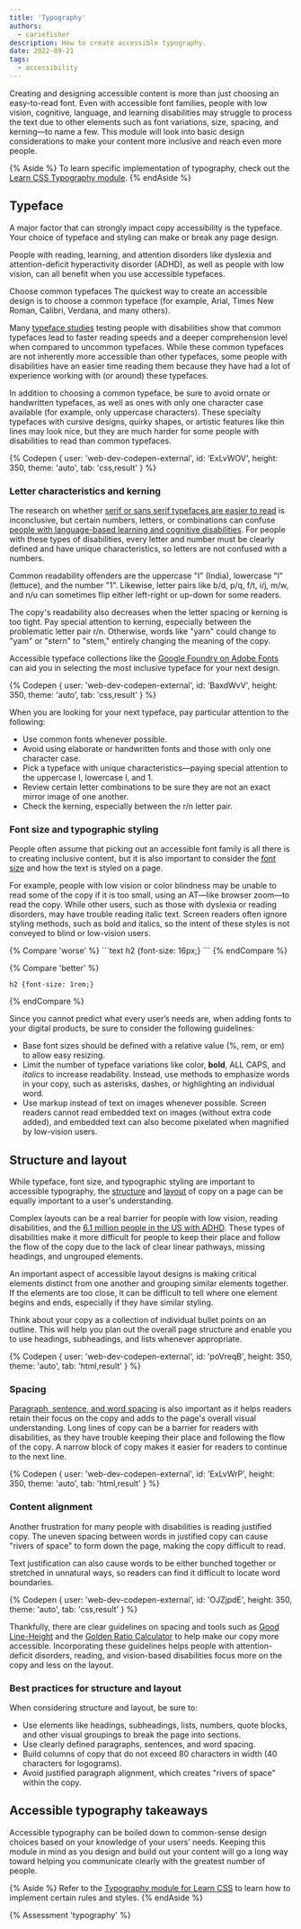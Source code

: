 ```yaml
---
title: 'Typography'
authors:
  - cariefisher
description: How to create accessible typography.
date: 2022-09-21
tags:
  - accessibility
---
```


Creating and designing accessible content is more than just choosing an
easy-to-read font. Even with accessible font families, people with low vision,
cognitive, language, and learning disabilities may struggle to process the text
due to other elements such as font variations, size, spacing, and kerning—to
name a few. This module will look into basic design considerations to make
your content more inclusive and reach even more people.

{% Aside %}
To learn specific implementation of typography, check out the
[Learn CSS Typography module](/learn/design/typography/).
{% endAside %}

## Typeface

A major factor that can strongly impact copy accessibility is the typeface. Your choice of typeface and styling can make or break any page design.

People with reading, learning, and attention disorders like dyslexia and attention-deficit hyperactivity disorder (ADHD), as well as people with low vision, can all benefit when you use accessible typefaces. 

Choose common typefaces
The quickest way to create an accessible design is to choose a common typeface (for example, Arial, Times New Roman, Calibri, Verdana, and many others).

Many [typeface studies](http://dyslexiahelp.umich.edu/sites/default/files/good_fonts_for_dyslexia_study.pdf) testing people with disabilities show that common typefaces lead to faster reading speeds and a deeper comprehension level when compared to uncommon typefaces. While these common typefaces are not inherently more accessible than other typefaces, some people with disabilities have an easier time reading them because they have had a lot of experience working with (or around) these typefaces. 

In addition to choosing a common typeface, be sure to avoid ornate or handwritten typefaces, as well as ones with only one character case available (for example, only uppercase characters). These specialty typefaces with cursive designs, quirky shapes, or artistic features like thin lines may look nice, but they are much harder for some people with disabilities to read than common typefaces. 

{% Codepen {
 user: 'web-dev-codepen-external',
 id: 'ExLvWOV',
 height: 350,
 theme: 'auto',
 tab: 'css,result'
} %}

### Letter characteristics and kerning

The research on whether [serif or sans serif typefaces are easier to
read](https://www.ncbi.nlm.nih.gov/pmc/articles/PMC4612630/) is inconclusive,
but certain numbers, letters, or combinations can confuse
[people with language-based learning and cognitive disabilities](https://www.ncld.org/news/newsroom/the-state-of-ld-understanding-the-1-in-5/).
For people with these types of disabilities, every letter and number must be
clearly defined and have unique characteristics, so letters are not confused
with a numbers. 

Common readability offenders are the uppercase "I" (India), lowercase "l"
(lettuce), and the number "1". Likewise, letter pairs like b/d, p/q, f/t, i/j,
m/w, and n/u can sometimes flip either left-right or up-down for some readers.

The copy's readability also decreases when the letter spacing or kerning is too
tight. Pay special attention to kerning, especially between the problematic
letter pair r/n. Otherwise, words like "yarn" could change to "yam" or "stern"
to "stem," entirely changing the meaning of the copy. 

Accessible typeface collections like the
[Google Foundry on Adobe Fonts](https://fonts.adobe.com/foundries/google) can
aid you in selecting the most inclusive typeface for your next design.

{% Codepen {
 user: 'web-dev-codepen-external',
 id: 'BaxdWvV',
 height: 350,
 theme: 'auto',
 tab: 'css,result'
} %}

When you are looking for your next typeface, pay particular attention to the following:

* Use common fonts whenever possible.
* Avoid using elaborate or handwritten fonts and those with only one character case.
* Pick a typeface with unique characteristics—paying special attention to the uppercase I, lowercase l, and 1.
* Review certain letter combinations to be sure they are not an exact mirror image of one another.
* Check the kerning, especially between the r/n letter pair.

### Font size and typographic styling

People often assume that picking out an accessible font family is all there is to creating inclusive content, but it is also important to consider the [font size](https://www.w3.org/WAI/WCAG21/Understanding/resize-text.html) and how the text is styled on a page. 

For example, people with low vision or color blindness may be unable to read some of the copy if it is too small, using an AT—like browser zoom—to read the copy. While other users, such as those with dyslexia or reading disorders, may have trouble reading italic text. Screen readers often ignore styling methods, such as bold and italics, so the intent of these styles is not conveyed to blind or low-vision users.

<div class="switcher">
{% Compare 'worse' %}
```text
h2 {font-size: 16px;}
```
{% endCompare %}

{% Compare 'better' %}
```text
h2 {font-size: 1rem;}
```
{% endCompare %}
</div>

Since you cannot predict what every user’s needs are, when adding fonts to your digital products, be sure to consider the following guidelines:

* Base font sizes should be defined with a relative value (%, rem, or em) to
  allow easy resizing.
* Limit the number of typeface variations like color, **bold**, ALL CAPS, and
  _italics_ to increase readability. Instead, use methods to emphasize words in
  your copy, such as asterisks, dashes, or highlighting an individual word. 
* Use markup instead of text on images whenever possible. Screen readers cannot
  read embedded text on images (without extra code added), and embedded text
  can also become pixelated when magnified by low-vision users.

## Structure and layout 

While typeface, font size, and typographic styling are important to accessible
typography, the
[structure](https://www.w3.org/WAI/WCAG21/Understanding/info-and-relationships.html)
and [layout](https://www.w3.org/WAI/WCAG21/Understanding/reflow) of copy on a
page can be equally important to a user's understanding.

Complex layouts can be a real barrier for people with low vision, reading
disabilities, and the [6.1 million people in the US with ADHD](https://www.cdc.gov/ncbddd/adhd/data.html).
These types of disabilities make it more difficult for people to keep their 
place and follow the flow of the copy due to the lack of clear linear pathways,
missing headings, and ungrouped elements. 

An important aspect of accessible layout designs is making critical elements
distinct from one another and grouping similar elements together. If the
elements are too close, it can be difficult to tell where one element begins
and ends, especially if they have similar styling.

Think about your copy as a collection of individual bullet points on an
outline. This will help you plan out the overall page structure and enable you
to use headings, subheadings, and lists whenever appropriate. 

{% Codepen {
 user: 'web-dev-codepen-external',
 id: 'poVreqB',
 height: 350,
 theme: 'auto',
 tab: 'html,result'
} %}

### Spacing

[Paragraph, sentence, and word spacing](https://www.w3.org/WAI/WCAG22/Understanding/text-spacing.html) is also important as it helps readers retain their focus on the copy and adds to the page's overall visual understanding. Long lines of copy can be a barrier for readers with disabilities, as they have trouble keeping their place and following the flow of the copy. A narrow block of copy makes it easier for readers to continue to the next line. 

{% Codepen {
 user: 'web-dev-codepen-external',
 id: 'ExLvWrP',
 height: 350,
 theme: 'auto',
 tab: 'html,result'
} %}

### Content alignment

Another frustration for many people with disabilities is reading justified
copy. The uneven spacing between words in justified copy can cause "rivers of
space" to form down the page, making the copy difficult to read.

Text justification can also cause words to be either bunched together or
stretched in unnatural ways, so readers can find it difficult to locate word
boundaries. 

{% Codepen {
 user: 'web-dev-codepen-external',
 id: 'OJZjpdE',
 height: 350,
 theme: 'auto',
 tab: 'css,result'
} %}

Thankfully, there are clear guidelines on spacing and tools such as [Good Line-Height](http://thegoodlineheight.com) and the [Golden Ratio Calculator](https://grtcalculator.com/) to help make our copy more accessible. Incorporating these guidelines helps people with attention-deficit disorders, reading, and vision-based disabilities focus more on the copy and less on the layout.

### Best practices for structure and layout

When considering structure and layout, be sure to:

* Use elements like headings, subheadings, lists, numbers, quote blocks, and
  other visual groupings to break the page into sections.
* Use clearly defined paragraphs, sentences, and word spacing.
* Build columns of copy that do not exceed 80 characters in width (40
  characters for logograms).
* Avoid justified paragraph alignment, which creates "rivers of space" within
  the copy. 

## Accessible typography takeaways 

Accessible typography can be boiled down to common-sense design choices based
on your knowledge of your users’ needs. Keeping this module in mind as you
design and build out your content will go a long way toward helping you
communicate clearly with the greatest number of people.

{% Aside %}
Refer to the [Typography module for Learn CSS](/learn/design/typography/) to
learn how to implement certain rules and styles.
{% endAside %}

{% Assessment 'typography' %}